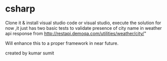 # csharp
Clone it & install visual studio code or visual studio, execute the solution 
for now  ,it just has two basic tests to validate presence of city name in weather api response
from http://restapi.demoqa.com/utilities/weather/city/"

Will enhance this to a proper framework in near future.

created by kumar sumit 

